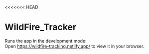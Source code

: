 <<<<<<< HEAD
# WildFire_Tracker
Runs the app in the development mode:\
Open https://wildfire-tracking.netlify.app/ to view it in your browser.
